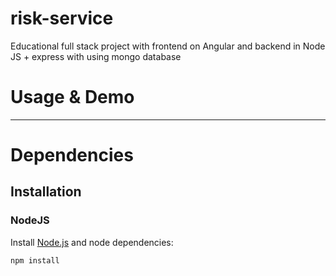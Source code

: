 # risk-service
Educational full stack project with frontend on Angular and backend in Node JS + express with using mongo database

# Usage & Demo
- - -
# Dependencies 
  ## Installation

  ### NodeJS

  Install [Node.js](http://nodejs.org/) and node dependencies:

```bash
npm install
```
